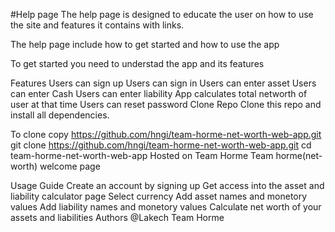 #Help page
The help page is designed to educate the user on how to use the site and features it contains with links.

 The help page  include how to get started and how to use the app
 
 To get started you need to understad the app and its features
 
Features
Users can sign up
Users can sign in
Users can enter asset
Users can enter Cash
Users can enter liability
App calculates total networth of user at that time
Users can reset password
Clone Repo
Clone this repo and install all dependencies.

To clone copy https://github.com/hngi/team-horme-net-worth-web-app.git
git clone https://github.com/hngi/team-horme-net-worth-web-app.git
cd team-horme-net-worth-web-app
Hosted on
Team Horme
Team horme(net-worth) welcome page

Usage Guide
Create an account by signing up
Get access into the asset and liability calculator page
Select currency
Add asset names and monetory values
Add liability names and monetory values
Calculate net worth of your assets and liabilities
Authors
 @Lakech Team Horme
